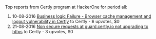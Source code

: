 Top reports from Certly program at HackerOne for period all:

1. 10-08-2016 [Business logic Failure - Browser cache management and logout vulnerability in Certly](https://hackerone.com/reports/158270) to Certly - 8 upvotes, $0
2. 21-08-2016 [Non secure requests at guard.certly.io not upgrading to https](https://hackerone.com/reports/161932) to Certly - 3 upvotes, $0
